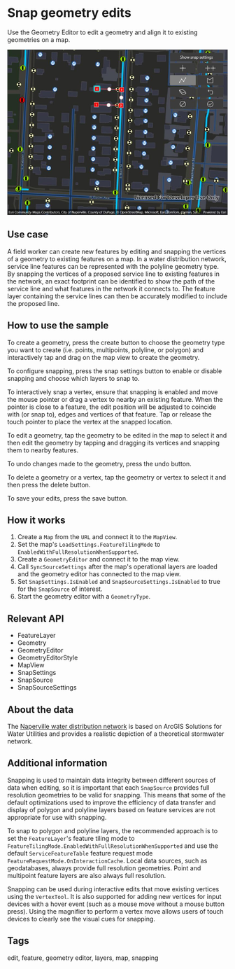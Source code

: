 # Snap geometry edits

Use the Geometry Editor to edit a geometry and align it to existing geometries on a map.

![Image of Snap geometry edits](snapgeometryedits.jpg)

## Use case

A field worker can create new features by editing and snapping the vertices of a geometry to existing features on a map. In a water distribution network, service line features can be represented with the polyline geometry type. By snapping the vertices of a proposed service line to existing features in the network, an exact footprint can be identified to show the path of the service line and what features in the network it connects to. The feature layer containing the service lines can then be accurately modified to include the proposed line.

## How to use the sample

To create a geometry, press the create button to choose the geometry type you want to create (i.e. points, multipoints, polyline, or polygon) and interactively tap and drag on the map view to create the geometry.

To configure snapping, press the snap settings button to enable or disable snapping and choose which layers to snap to.

To interactively snap a vertex, ensure that snapping is enabled and move the mouse pointer or drag a vertex to nearby an existing feature. When the pointer is close to a feature, the edit position will be adjusted to coincide with (or snap to), edges and vertices of that feature. Tap or release the touch pointer to place the vertex at the snapped location.

To edit a geometry, tap the geometry to be edited in the map to select it and then edit the geometry by tapping and dragging its vertices and snapping them to nearby features.

To undo changes made to the geometry, press the undo button.

To delete a geometry or a vertex, tap the geometry or vertex to select it and then press the delete button.

To save your edits, press the save button.

## How it works

1. Create a `Map` from the `URL` and connect it to the `MapView`.
2. Set the map's `LoadSettings.FeatureTilingMode` to `EnabledWithFullResolutionWhenSupported`.
3. Create a `GeometryEditor` and connect it to the map view.
4. Call `SyncSourceSettings` after the map's operational layers are loaded and the geometry editor has connected to the map view.
5. Set `SnapSettings.IsEnabled` and `SnapSourceSettings.IsEnabled` to true for the `SnapSource` of interest.
6. Start the geometry editor with a `GeometryType`.

## Relevant API

* FeatureLayer
* Geometry
* GeometryEditor
* GeometryEditorStyle
* MapView
* SnapSettings
* SnapSource
* SnapSourceSettings

## About the data

The [Naperville water distribution network](https://www.arcgis.com/home/item.html?id=b95fe18073bc4f7788f0375af2bb445e) is based on ArcGIS Solutions for Water Utilities and provides a realistic depiction of a theoretical stormwater network.

## Additional information

Snapping is used to maintain data integrity between different sources of data when editing, so it is important that each `SnapSource` provides full resolution geometries to be valid for snapping. This means that some of the default optimizations used to improve the efficiency of data transfer and display of polygon and polyline layers based on feature services are not appropriate for use with snapping.

To snap to polygon and polyline layers, the recommended approach is to set the `FeatureLayer`'s feature tiling mode to `FeatureTilingMode.EnabledWithFullResolutionWhenSupported` and use the default `ServiceFeatureTable` feature request mode `FeatureRequestMode.OnInteractionCache`. Local data sources, such as geodatabases, always provide full resolution geometries. Point and multipoint feature layers are also always full resolution.

Snapping can be used during interactive edits that move existing vertices using the `VertexTool`. It is also supported for adding new vertices for input devices with a hover event (such as a mouse move without a mouse button press). Using the magnifier to perform a vertex move allows users of touch devices to clearly see the visual cues for snapping.

## Tags

edit, feature, geometry editor, layers, map, snapping
